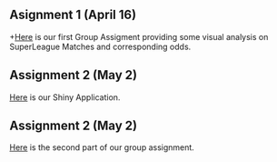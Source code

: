 ## Asignment 1 (April 16)

+[Here](https://boun-etm58d.github.io/gpj-deniz-zeynep-tayfun/GroupAssignment.html) is our first Group Assigment providing some visual analysis on SuperLeague Matches and corresponding odds.

## Assignment 2 (May 2)

[Here](https://deniz-tayfun-zeynep-berahan.shinyapps.io/shiny_homework1/) is our Shiny Application.

## Assignment 2 (May 2)

[Here](https://deniz-tayfun-zeynep-berahan.shinyapps.io/GroupAssignment2.html) is the second part of our group assignment.

